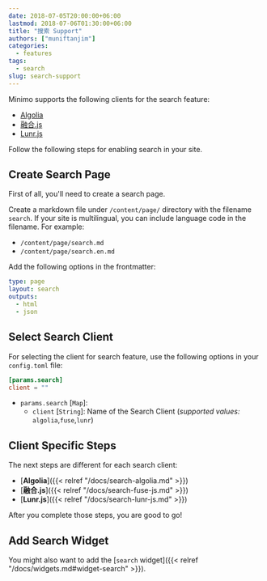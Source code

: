 ```yaml
---
date: 2018-07-05T20:00:00+06:00
lastmod: 2018-07-06T01:30:00+06:00
title: "搜索 Support"
authors: ["muniftanjim"]
categories:
  - features
tags:
  - search
slug: search-support
---
```


Minimo supports the following clients for the search feature:

- [Algolia](https://www.algolia.com)
- [融合.js](http://fusejs.io)
- [Lunr.js](https://lunrjs.com)

Follow the following steps for enabling search in your site.

## Create Search Page

First of all, you'll need to create a search page.

Create a markdown file under `/content/page/` directory with the filename `search`. If your site is multilingual, you can include language code in the filename. For example:

- `/content/page/search.md`
- `/content/page/search.en.md`

Add the following options in the frontmatter:

```yaml
type: page
layout: search
outputs:
  - html
  - json
```

## Select Search Client

For selecting the client for search feature, use the following options in your `config.toml` file:

```toml
[params.search]
client = ""
```

- `params.search` [`Map`]:
  - `client` [`String`]: Name of the Search Client (_supported values:_ `algolia`,`fuse`,`lunr`)

## Client Specific Steps

The next steps are different for each search client:

- [**Algolia**]({{< relref "/docs/search-algolia.md" >}})
- [**融合.js**]({{< relref "/docs/search-fuse-js.md" >}})
- [**Lunr.js**]({{< relref "/docs/search-lunr-js.md" >}})

After you complete those steps, you are good to go!

## Add Search Widget

You might also want to add the [`search` widget]({{< relref "/docs/widgets.md#widget-search" >}}).
